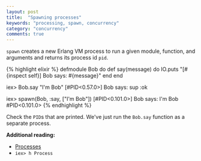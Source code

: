 ```yaml
---
layout: post
title:  "Spawning processes"
keywords: "processing, spawn, concurrency"
category: "concurrency"
comments: true
---
```


`spawn` creates a new Erlang VM process to run a given module, function, and arguments and returns its process id `pid`.

{% highlight elixir %}
defmodule Bob do
  def say(message) do
    IO.puts "[#{inspect self}] Bob says: #{message}"
  end
end

iex> Bob.say "I'm Bob"
[#PID<0.57.0>] Bob says: sup
:ok

iex> spawn(Bob, :say, ["I'm Bob"])
[#PID<0.101.0>] Bob says: I'm Bob
#PID<0.101.0>
{% endhighlight %}

Check the `PID`s that are printed. We've just run the `Bob.say` function as a separate process. 

**Additional reading:**

- [Processes](http://elixir-lang.org/getting-started/processes.html)
- `iex> h Process`